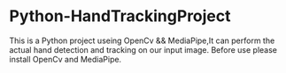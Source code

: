 # Python-HandTrackingProject
This is a Python project useing OpenCv && MediaPipe,It can perform the actual hand detection and tracking on our input image.
Before use please install OpenCv and MediaPipe.
